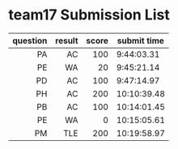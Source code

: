 # team17 Submission List
question | result | score | submit time
----:|----:|-----:|-----
PA | AC | 100 |  9:44:03.31 
PE | WA | 20 |  9:45:21.14 
PD | AC | 100 |  9:47:14.97 
PH | AC | 200 | 10:10:39.48 
PB | AC | 100 | 10:14:01.45 
PE | WA | 0 | 10:15:05.61 
PM | TLE | 200 | 10:19:58.97 
